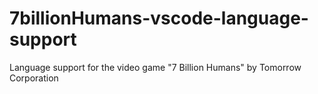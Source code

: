 # 7billionHumans-vscode-language-support
Language support for the video game "7 Billion Humans" by Tomorrow Corporation
